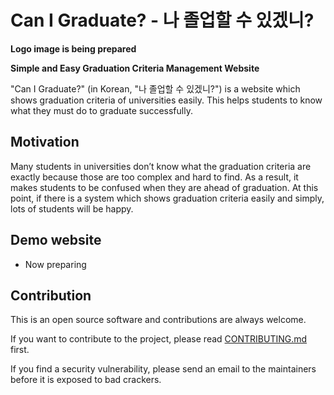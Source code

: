 # Can I Graduate? - 나 졸업할 수 있겠니?

**Logo image is being prepared**

**Simple and Easy Graduation Criteria Management Website**

"Can I Graduate?" (in Korean, "나 졸업할 수 있겠니?") is a website which shows graduation criteria of universities easily. This helps students to know what they must do to graduate successfully.

## Motivation

Many students in universities don’t know what the graduation criteria are exactly because those are too complex and hard to find. As a result, it makes students to be confused when they are ahead of graduation. At this point, if there is a system which shows graduation criteria easily and simply, lots of students will be happy.

## Demo website

- Now preparing

## Contribution

This is an open source software and contributions are always welcome.

If you want to contribute to the project, please read [CONTRIBUTING.md](./CONTRIBUTING.md) first.

If you find a security vulnerability, please send an email to the maintainers before it is exposed to bad crackers.

